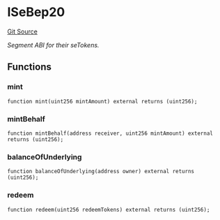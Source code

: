 # ISeBep20
[Git Source](https://github.com/bob-collective/bob/blob/master/src/gateway/strategy/SegmentStrategy.sol)

*Segment ABI for their seTokens.*


## Functions
### mint


```solidity
function mint(uint256 mintAmount) external returns (uint256);
```

### mintBehalf


```solidity
function mintBehalf(address receiver, uint256 mintAmount) external returns (uint256);
```

### balanceOfUnderlying


```solidity
function balanceOfUnderlying(address owner) external returns (uint256);
```

### redeem


```solidity
function redeem(uint256 redeemTokens) external returns (uint256);
```

